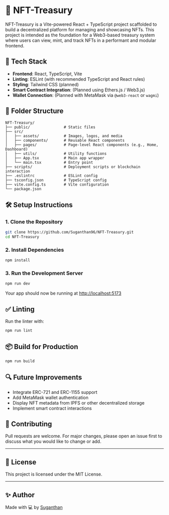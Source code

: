 
# 🎨 NFT-Treasury

NFT-Treasury is a Vite-powered React + TypeScript project scaffolded to build a decentralized platform for managing and showcasing NFTs. This project is intended as the foundation for a Web3-based treasury system where users can view, mint, and track NFTs in a performant and modular frontend.

## 🚀 Tech Stack

- **Frontend**: React, TypeScript, Vite
- **Linting**: ESLint (with recommended TypeScript and React rules)
- **Styling**: Tailwind CSS (planned)
- **Smart Contract Integration**: (Planned using Ethers.js / Web3.js)
- **Wallet Connection**: (Planned with MetaMask via `@web3-react` or `wagmi`)

## 📁 Folder Structure

```
NFT-Treasury/
├── public/               # Static files
├── src/
│   ├── assets/           # Images, logos, and media
│   ├── components/       # Reusable React components
│   ├── pages/            # Page-level React components (e.g., Home, Dashboard)
│   ├── utils/            # Utility functions
│   ├── App.tsx           # Main app wrapper
│   └── main.tsx          # Entry point
├── scripts/              # Deployment scripts or blockchain interaction
├── .eslintrc             # ESLint config
├── tsconfig.json         # TypeScript config
├── vite.config.ts        # Vite configuration
└── package.json
```

## 🛠️ Setup Instructions

### 1. Clone the Repository

```bash
git clone https://github.com/Suganthan96/NFT-Treasury.git
cd NFT-Treasury
```

### 2. Install Dependencies

```bash
npm install
```

### 3. Run the Development Server

```bash
npm run dev
```

Your app should now be running at [http://localhost:5173](http://localhost:5173)

## ✅ Linting

Run the linter with:

```bash
npm run lint
```

## 📦 Build for Production

```bash
npm run build
```

## 🔍 Future Improvements

- Integrate ERC-721 and ERC-1155 support
- Add MetaMask wallet authentication
- Display NFT metadata from IPFS or other decentralized storage
- Implement smart contract interactions

## 🤝 Contributing

Pull requests are welcome. For major changes, please open an issue first to discuss what you would like to change or add.

---

## 📄 License

This project is licensed under the MIT License.

---

## ✨ Author

Made with 💻 by [Suganthan](https://github.com/Suganthan96)
